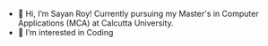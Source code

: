 - 👋 Hi, I’m Sayan Roy! Currently pursuing my Master's in Computer Applications (MCA) at Calcutta University.
- 👀 I’m interested in Coding

<!---
sayanroy1230/sayanroy1230 is a ✨ special ✨ repository because its `README.md` (this file) appears on your GitHub profile.
You can click the Preview link to take a look at your changes.
--->
